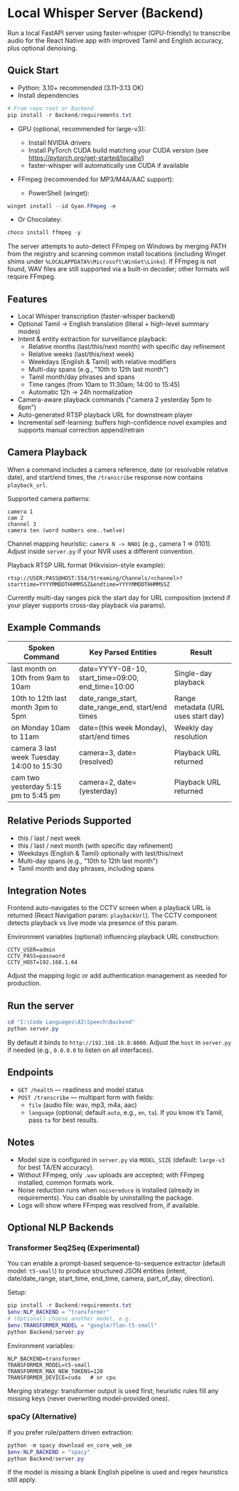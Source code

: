 # Local Whisper Server (Backend)

Run a local FastAPI server using faster-whisper (GPU-friendly) to transcribe audio for the React Native app with improved Tamil and English accuracy, plus optional denoising.

## Quick Start

- Python: 3.10+ recommended (3.11–3.13 OK)
- Install dependencies

```powershell
# From repo root or Backend
pip install -r Backend/requirements.txt
```

- GPU (optional, recommended for large-v3):
  - Install NVIDIA drivers
  - Install PyTorch CUDA build matching your CUDA version (see https://pytorch.org/get-started/locally/)
  - faster-whisper will automatically use CUDA if available

- FFmpeg (recommended for MP3/M4A/AAC support):
  - PowerShell (winget):

```powershell
winget install --id Gyan.FFmpeg -e
```

  - Or Chocolatey:

```powershell
choco install ffmpeg -y
```

The server attempts to auto-detect FFmpeg on Windows by merging PATH from the registry and scanning common install locations (including Winget shims under `%LOCALAPPDATA%\Microsoft\WinGet\Links`). If FFmpeg is not found, WAV files are still supported via a built-in decoder; other formats will require FFmpeg.

## Features

- Local Whisper transcription (faster-whisper backend)
- Optional Tamil -> English translation (literal + high-level summary modes)
- Intent & entity extraction for surveillance playback:
  - Relative months (last/this/next month) with specific day refinement
  - Relative weeks (last/this/next week)
  - Weekdays (English & Tamil) with relative modifiers
  - Multi-day spans (e.g., "10th to 12th last month")
  - Tamil month/day phrases and spans
  - Time ranges (from 10am to 11:30am; 14:00 to 15:45)
  - Automatic 12h -> 24h normalization
- Camera-aware playback commands ("camera 2 yesterday 5pm to 6pm")
- Auto-generated RTSP playback URL for downstream player
- Incremental self-learning: buffers high-confidence novel examples and supports manual correction append/retrain

## Camera Playback

When a command includes a camera reference, date (or resolvable relative date), and start/end times, the `/transcribe` response now contains `playback_url`.

Supported camera patterns:
```
camera 1
cam 2
channel 3
camera ten (word numbers one..twelve)
```

Channel mapping heuristic: `camera N -> NN01` (e.g., camera 1 => 0101). Adjust inside `server.py` if your NVR uses a different convention.

Playback RTSP URL format (Hikvision-style example):
```
rtsp://USER:PASS@HOST:554/Streaming/Channels/<channel>?starttime=YYYYMMDDTHHMMSSZ&endtime=YYYYMMDDTHHMMSSZ
```

Currently multi-day ranges pick the start day for URL composition (extend if your player supports cross-day playback via params).

## Example Commands

| Spoken Command | Key Parsed Entities | Result |
|----------------|---------------------|--------|
| last month on 10th from 9am to 10am | date=YYYY-08-10, start_time=09:00, end_time=10:00 | Single-day playback |
| 10th to 12th last month 3pm to 5pm | date_range_start, date_range_end, start/end times | Range metadata (URL uses start day) |
| on Monday 10am to 11am | date=(this week Monday), start/end times | Weekly day resolution |
| camera 3 last week Tuesday 14:00 to 15:30 | camera=3, date=(resolved) | Playback URL returned |
| cam two yesterday 5:15 pm to 5:45 pm | camera=2, date=(yesterday) | Playback URL returned |

## Relative Periods Supported

- this / last / next week
- this / last / next month (with specific day refinement)
- Weekdays (English & Tamil) optionally with last/this/next
- Multi-day spans (e.g., "10th to 12th last month")
- Tamil month and day phrases, including spans

## Integration Notes

Frontend auto-navigates to the CCTV screen when a playback URL is returned (React Navigation param: `playbackUrl`). The CCTV component detects playback vs live mode via presence of this param.

Environment variables (optional) influencing playback URL construction:
```
CCTV_USER=admin
CCTV_PASS=password
CCTV_HOST=192.168.1.64
```

Adjust the mapping logic or add authentication management as needed for production.

## Run the server

```powershell
cd "I:\Code Languages\AI\Speech\Backend"
python server.py
```

By default it binds to `http://192.168.10.8:8000`. Adjust the `host` in `server.py` if needed (e.g., `0.0.0.0` to listen on all interfaces).

## Endpoints

- `GET /health` — readiness and model status
- `POST /transcribe` — multipart form with fields:
  - `file` (audio file: wav, mp3, m4a, aac)
  - `language` (optional; default `auto`, e.g., `en`, `ta`). If you know it’s Tamil, pass `ta` for best results.

## Notes

- Model size is configured in `server.py` via `MODEL_SIZE` (default: `large-v3` for best TA/EN accuracy).
- Without FFmpeg, only `.wav` uploads are accepted; with FFmpeg installed, common formats work.
- Noise reduction runs when `noisereduce` is installed (already in requirements). You can disable by uninstalling the package.
- Logs will show where FFmpeg was resolved from, if available.

## Optional NLP Backends

### Transformer Seq2Seq (Experimental)

You can enable a prompt-based sequence-to-sequence extractor (default model: `t5-small`) to produce structured JSON entities (intent, date/date_range, start_time, end_time, camera, part_of_day, direction).

Setup:
```powershell
pip install -r Backend/requirements.txt
$env:NLP_BACKEND = "transformer"
# (Optional) choose another model, e.g.
$env:TRANSFORMER_MODEL = "google/flan-t5-small"
python Backend/server.py
```

Environment variables:
```
NLP_BACKEND=transformer
TRANSFORMER_MODEL=t5-small
TRANSFORMER_MAX_NEW_TOKENS=128
TRANSFORMER_DEVICE=cuda   # or cpu
```

Merging strategy: transformer output is used first; heuristic rules fill any missing keys (never overwriting model-provided ones).

### spaCy (Alternative)

If you prefer rule/pattern driven extraction:
```powershell
python -m spacy download en_core_web_sm
$env:NLP_BACKEND = "spacy"
python Backend/server.py
```
If the model is missing a blank English pipeline is used and regex heuristics still apply.
